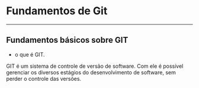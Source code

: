 # Fundamentos de Git

----
## Fundamentos básicos sobre GIT
- o que é GIT.

GIT é um sistema de controle de versão de software. 
Com ele é possível gerenciar os diversos estágios do desenvolvimento de software, sem perder o controle das versões.
